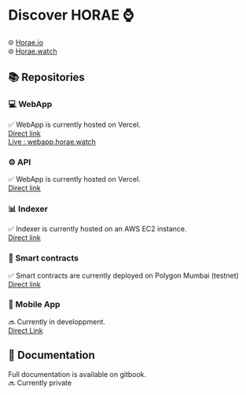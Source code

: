 # Discover HORAE ⌚ 
🌐 [Horae.io](https://www.horae.io/)  
🌐 [Horae.watch](https://www.horae.watch/)  


## 📚 Repositories

### 💻 WebApp  
✅ WebApp is currently hosted on Vercel.  
[Direct link](https://github.com/H0rae/Horae_WebApp)    
[Live : webapp.horae.watch](https://webapp.horae.watch/)  

### ⚙️ API  
✅ WebApp is currently hosted on Vercel.  
[Direct link](https://github.com/H0rae/Horae_API)   

### 📊 Indexer  
✅ Indexer is currently hosted on an AWS EC2 instance.  
[Direct link](https://github.com/H0rae/Horae_Indexer)    

### 📄 Smart contracts  
✅ Smart contracts are currently deployed on Polygon Mumbai (testnet)  
[Direct link](https://github.com/H0rae/Horae_Smart_Contracts)  

### 📱 Mobile App  
🔜 Currently in developpment.  
[Direct Link](https://github.com/H0rae/Horae_MobileApp)  
  
## 📕 Documentation  
Full documentation is available on gitbook.  
🔜 Currently private



